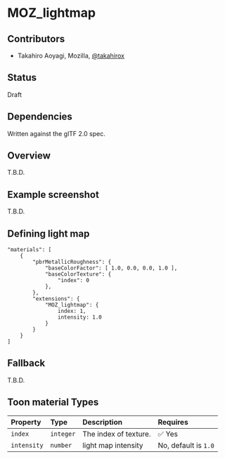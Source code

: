 # MOZ\_lightmap

## Contributors

* Takahiro Aoyagi, Mozilla, [@takahirox](https://github.com/takahirox)

## Status

Draft

## Dependencies

Written against the glTF 2.0 spec.

## Overview

T.B.D.

## Example screenshot

T.B.D.

## Defining light map

```
"materials": [
    {
        "pbrMetallicRoughness": {
            "baseColorFactor": [ 1.0, 0.0, 0.0, 1.0 ],
            "baseColorTexture": {
                "index": 0
            },
        },
        "extensions": {
            "MOZ_lightmap": {
                index: 1,
                intensity: 1.0
            }
        }
    }
]
```

## Fallback

T.B.D.

## Toon material Types

| Property | Type | Description | Requires |
|:------|:------|:------|:------|
| `index` | `integer` | The index of texture. | :white_check_mark: Yes |
| `intensity` | `number` | light map intensity | No, default is `1.0` |
